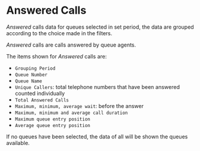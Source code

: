 # Answered Calls

*Answered* calls data for queues selected in
set period, the data are grouped according to the choice made
in the filters.

*Answered* calls are calls answered by queue agents.

The items shown for *Answered* calls are:

- `Grouping Period`
- `Queue Number`
- `Queue Name`
- `Unique Callers`: total telephone numbers that have been answered
counted individually
- `Total Answered Calls`
- `Maximum, minimum, average wait`: before the answer
- `Maximum, minimum and average call duration`
- `Maximum queue entry position`
- `Average queue entry position`

If no queues have been selected, the data of all will be shown
the queues available.
